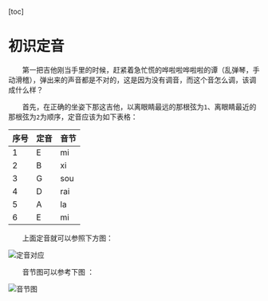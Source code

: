 [toc]

# 初识定音

　　第一把吉他刚当手里的时候，赶紧着急忙慌的哗啦啦哗啦啦的谭（乱弹琴，手动滑稽），弹出来的声音都是不对的，这是因为没有调音，而这个音怎么调，该调成什么样？

　　首先，在正确的坐姿下那这吉他，以离眼睛最远的那根弦为`1`、离眼睛最近的那根弦为`2`为顺序，定音应该为如下表格：

| 序号 | 定音 | 音节 |
| --- | --- | --- |
| 1 | E | mi |
| 2 | B | xi |
| 3 | G | sou |
| 4 | D | rai |
| 5 | A | la |
| 6 | E | mi |

　　上面定音就可以参照下方图：

![定音对应](https://img.lynchj.com/20180611140349785.jpeg)

　　音节图可以参考下图 ：

![音节图](https://img.lynchj.com/20180611143008827.jpeg)
